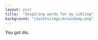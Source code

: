 ```yaml
---
layout: post
title:  "Inspiring words for my sibling"
background: "/assets/imgs/braindump.png"
---
```


You got dis.
